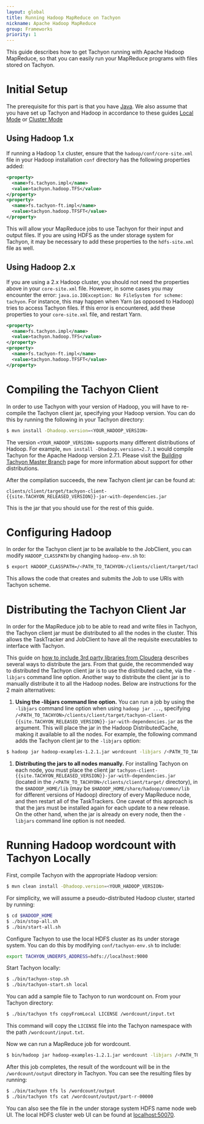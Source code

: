```yaml
---
layout: global
title: Running Hadoop MapReduce on Tachyon
nickname: Apache Hadoop MapReduce
group: Frameworks
priority: 1
---
```


This guide describes how to get Tachyon running with Apache Hadoop MapReduce, so that you can easily
run your MapReduce programs with files stored on Tachyon.

# Initial Setup

The prerequisite for this part is that you have [Java](Java-Setup.html). We also assume that you have 
set up Tachyon and Hadoop in accordance to these guides [Local Mode](Running-Tachyon-Locally.html) or
[Cluster Mode](Running-Tachyon-on-a-Cluster.html)

## Using Hadoop 1.x

If running a Hadoop 1.x cluster, ensure that the `hadoop/conf/core-site.xml` file in your Hadoop
installation `conf` directory has the following properties added:

```xml
<property>
  <name>fs.tachyon.impl</name>
  <value>tachyon.hadoop.TFS</value>
</property>
<property>
  <name>fs.tachyon-ft.impl</name>
  <value>tachyon.hadoop.TFSFT</value>
</property>
```

This will allow your MapReduce jobs to use Tachyon for their input and output files. If you are
using HDFS as the under storage system for Tachyon, it may be necessary to add these properties to
the `hdfs-site.xml` file as well.

## Using Hadoop 2.x

If you are using a 2.x Hadoop cluster, you should not need the properties above in your `core-site.xml`
file. However, in some cases you may encounter the error:
`java.io.IOException: No FileSystem for scheme: tachyon`. For instance, this may happen when Yarn 
(as opposed to Hadoop) tries to access Tachyon files. If this error is encountered, add these 
properties to your `core-site.xml` file, and restart Yarn.

```xml
<property>
  <name>fs.tachyon.impl</name>
  <value>tachyon.hadoop.TFS</value>
</property>
<property>
  <name>fs.tachyon-ft.impl</name>
  <value>tachyon.hadoop.TFSFT</value>
</property>
```

# Compiling the Tachyon Client

In order to use Tachyon with your version of Hadoop, you will have to re-compile the Tachyon client
jar, specifying your Hadoop version. You can do this by running the following in your Tachyon
directory:

```bash
$ mvn install -Dhadoop.version=<YOUR_HADOOP_VERSION>
```

The version `<YOUR_HADOOP_VERSION>` supports many different distributions of Hadoop. For example,
`mvn install -Dhadoop.version=2.7.1` would compile Tachyon for the Apache Hadoop version 2.7.1.
Please visit the
[Building Tachyon Master Branch](Building-Tachyon-Master-Branch.html#distro-support) page for more
information about support for other distributions.

After the compilation succeeds, the new Tachyon client jar can be found at:

    clients/client/target/tachyon-client-{{site.TACHYON_RELEASED_VERSION}}-jar-with-dependencies.jar

This is the jar that you should use for the rest of this guide.

# Configuring Hadoop

In order for the Tachyon client jar to be available to the JobClient, you can modify
`HADOOP_CLASSPATH` by changing `hadoop-env.sh` to:

```bash
$ export HADOOP_CLASSPATH=/<PATH_TO_TACHYON>/clients/client/target/tachyon-client-{{site.TACHYON_RELEASED_VERSION}}-jar-with-dependencies.jar
```

This allows the code that creates and submits the Job to use URIs with Tachyon scheme.

# Distributing the Tachyon Client Jar

In order for the MapReduce job to be able to read and write files in Tachyon, the Tachyon client jar
must be distributed to all the nodes in the cluster. This allows the TaskTracker and JobClient to
have all the requisite executables to interface with Tachyon.

This guide on
[how to include 3rd party libraries from Cloudera](http://blog.cloudera.com/blog/2011/01/how-to-include-third-party-libraries-in-your-map-reduce-job/)
describes several ways to distribute the jars. From that guide, the recommended way to distributed
the Tachyon client jar is to use the distributed cache, via the `-libjars` command line option.
Another way to distribute the client jar is to manually distribute it to all the Hadoop nodes.
Below are instructions for the 2 main alternatives:

1. **Using the -libjars command line option.**
You can run a job by using the `-libjars` command line option when using `hadoop jar ...`, 
specifying
`/<PATH_TO_TACHYON>/clients/client/target/tachyon-client-{{site.TACHYON_RELEASED_VERSION}}-jar-with-dependencies.jar`
as the argument. This will place the jar in the Hadoop DistributedCache, making it available to all
the nodes. For example, the following command adds the Tachyon client jar to the `-libjars` option:

```bash
$ hadoop jar hadoop-examples-1.2.1.jar wordcount -libjars /<PATH_TO_TACHYON>/clients/client/target/tachyon-client-{{site.TACHYON_RELEASED_VERSION}}-jar-with-dependencies.jar <INPUT FILES> <OUTPUT DIRECTORY>`
```

1. **Distributing the jars to all nodes manually.**
For installing Tachyon on each node, you must place the client jar
`tachyon-client-{{site.TACHYON_RELEASED_VERSION}}-jar-with-dependencies.jar`
(located in the `/<PATH_TO_TACHYON>/clients/client/target/` directory), in the `$HADOOP_HOME/lib`
(may be `$HADOOP_HOME/share/hadoop/common/lib` for different versions of Hadoop) directory of every
MapReduce node, and then restart all of the TaskTrackers. One caveat of this approach is that the
jars must be installed again for each update to a new release. On the other hand, when the jar is 
already on every node, then the `-libjars` command line option is not needed.

# Running Hadoop wordcount with Tachyon Locally

First, compile Tachyon with the appropriate Hadoop version:

```bash
$ mvn clean install -Dhadoop.version=<YOUR_HADOOP_VERSION>
```

For simplicity, we will assume a pseudo-distributed Hadoop cluster, started by running:

```bash
$ cd $HADOOP_HOME
$ ./bin/stop-all.sh
$ ./bin/start-all.sh
```

Configure Tachyon to use the local HDFS cluster as its under storage system. You can do this by
modifying `conf/tachyon-env.sh` to include:

```bash
export TACHYON_UNDERFS_ADDRESS=hdfs://localhost:9000
```

Start Tachyon locally:

```bash
$ ./bin/tachyon-stop.sh
$ ./bin/tachyon-start.sh local
```

You can add a sample file to Tachyon to run wordcount on. From your Tachyon directory:

```bash
$ ./bin/tachyon tfs copyFromLocal LICENSE /wordcount/input.txt
```

This command will copy the `LICENSE` file into the Tachyon namespace with the path
`/wordcount/input.txt`.

Now we can run a MapReduce job for wordcount.

```bash
$ bin/hadoop jar hadoop-examples-1.2.1.jar wordcount -libjars /<PATH_TO_TACHYON>/clients/client/target/tachyon-client-{{site.TACHYON_RELEASED_VERSION}}-jar-with-dependencies.jar tachyon://localhost:19998/wordcount/input.txt tachyon://localhost:19998/wordcount/output
```

After this job completes, the result of the wordcount will be in the `/wordcount/output` directory
in Tachyon. You can see the resulting files by running:

```bash
$ ./bin/tachyon tfs ls /wordcount/output
$ ./bin/tachyon tfs cat /wordcount/output/part-r-00000
```

You can also see the file in the under storage system HDFS name node web UI. The local HDFS cluster
web UI can be found at [localhost:50070](http://localhost:50070/).
